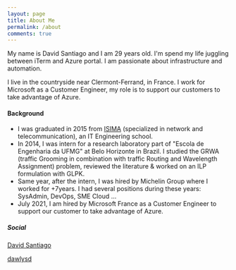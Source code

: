 ```yaml
---
layout: page
title: About Me
permalink: /about
comments: true
---
```


<div class="row justify-content-between">
<div class="col-md-8 pr-5">

<p>My name is David Santiago and I am 29 years old. I'm spend my life juggling between iTerm and Azure portal. I am passionate about infrastructure and automation.</p>

<p>I live in the countryside near Clermont-Ferrand, in France. I work for Microsoft as a Customer Engineer, my role is to support our customers to take advantage of Azure.</p>

<h4>Background</h4>

<p>
<ul>
<li> I was graduated in 2015 from <a href="https://www.isima.fr/" target="_blank">ISIMA</a> (specialized in network and telecommunication), an IT Engineering school.</li>
<li>In 2014, I was intern for a research laboratory part of "Escola de Engenharia da UFMG" at Belo Horizonte in Brazil. I studied the GRWA (traffic Grooming in combination with traffic Routing and Wavelength Assignment) problem, reviewed the literature &amp; worked on an ILP formulation with GLPK.</li>
<li>Same year, after the intern, I was hired by Michelin Group where I worked for +7years. I had several positions during these years: SysAdmin, DevOps, SME Cloud ...</li>
<li>July 2021, I am hired by Microsoft France as a Customer Engineer to support our customer to take advantage of Azure.</li>
</ul>
</p>

</div>

<div class="col-md-4">

<div class="sticky-top sticky-top-80">
<h5>Social</h5>

<p><a target="_blank" href="https://www.linkedin.com/in/davsantiago/"><i class="fab fa-linkedin"></i> David Santiago</a></p>
<p><a target="_blank" href="https://twitter.com/DawlysD"><i class="fab fa-twitter"></i> dawlysd</a></p>

</div>
</div>
</div>
